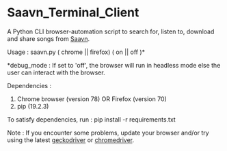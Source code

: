 # Saavn_Terminal_Client

A Python CLI browser-automation script to search for, listen to, download and share songs from [Saavn](http://jiosaavn.com).

Usage : saavn.py ( chrome || firefox) ( on || off )*

\*debug_mode : If set to 'off', the browser will run in headless mode else the user can interact with the browser.

Dependencies :
1) Chrome browser (version 78) OR Firefox (version 70)
2) pip (19.2.3)

To satisfy dependencies, run :
pip install -r requirements.txt

Note : If you encounter some problems, update your browser and/or try using the latest [geckodriver](https://github.com/mozilla/geckodriver/releases) or [chromedriver](https://chromedriver.chromium.org/downloads).
